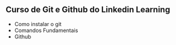 ## Curso de Git e Github do Linkedin Learning

- Como instalar o git
- Comandos Fundamentais
- Github
